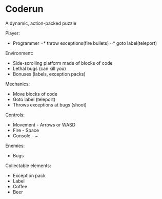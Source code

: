 # Coderun
A dynamic, action-packed puzzle

Player:
* Programmer
⋅⋅* throw exceptions(fire bullets)
⋅⋅*  goto label(teleport)

Environment:
* Side-scrolling platform made of blocks of code
* Lethal bugs (can kill you)
* Bonuses (labels, exception packs)

Mechanics:
* Move blocks of code
* Goto label (teleport)
* Throws exceptions at bugs (shoot)

Controls:
* Movement - Arrows or WASD
* Fire - Space
* Console - ~

Enemies:
* Bugs

Collectable elements:
* Exception pack
* Label
* Coffee
* Beer

